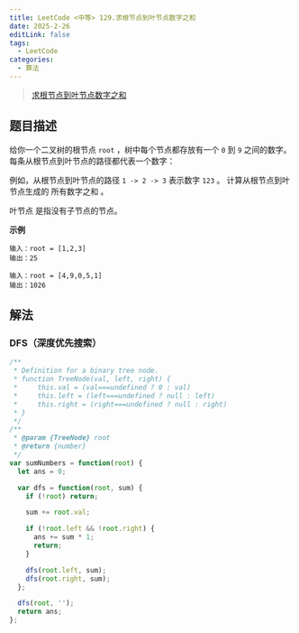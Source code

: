 ```yaml
---
title: LeetCode <中等> 129.求根节点到叶节点数字之和
date: 2025-2-26
editLink: false
tags:
  - LeetCode
categories:
  - 算法
---
```


> [求根节点到叶节点数字之和](https://leetcode.cn/problems/sum-root-to-leaf-numbers/description/)

## 题目描述

给你一个二叉树的根节点 `root` ，树中每个节点都存放有一个 `0` 到 `9` 之间的数字。
每条从根节点到叶节点的路径都代表一个数字：

例如，从根节点到叶节点的路径 `1 -> 2 -> 3` 表示数字 `123` 。
计算从根节点到叶节点生成的 所有数字之和 。

叶节点 是指没有子节点的节点。

**示例**

```
输入：root = [1,2,3]
输出：25

输入：root = [4,9,0,5,1]
输出：1026
```

## 解法

### DFS（深度优先搜索）

```js
/**
 * Definition for a binary tree node.
 * function TreeNode(val, left, right) {
 *     this.val = (val===undefined ? 0 : val)
 *     this.left = (left===undefined ? null : left)
 *     this.right = (right===undefined ? null : right)
 * }
 */
/**
 * @param {TreeNode} root
 * @return {number}
 */
var sumNumbers = function(root) {
  let ans = 0;

  var dfs = function(root, sum) {
    if (!root) return;

    sum += root.val;

    if (!root.left && !root.right) {
      ans += sum * 1;
      return;
    }

    dfs(root.left, sum);
    dfs(root.right, sum);
  };

  dfs(root, '');
  return ans;
};
```
